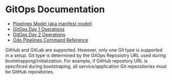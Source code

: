 # GitOps Documentation

* [Pipelines Model (aka manifest model)](model)
* [GitOps Day 1 Operations](journey/day1)
* [GitOps Day 2 Operations](journey/day2)
* [Odo Pipelines Command Reference](commands)

GitHub and GitLab are supported.  However, only one Git type is supported in a setup.  Git type is determined by the GitOps Reposiotry URL used during bootstrapping/initialization.  For example, if GitHub repostory URL is specificed during bootstraping, all service/application Git repsostiories must be GitHub repositories.

